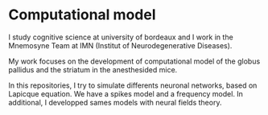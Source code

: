 # Computational model

I study cognitive science at university of bordeaux and I work in the Mnemosyne Team at IMN (Institut of Neurodegenerative Diseases).

My work focuses on the development of computational model of the globus pallidus and the striatum in the anesthesided mice.

In this repositories, I try to simulate differents neuronal networks, based on Lapicque equation. We have a spikes model and a frequency model. In additional, I developped sames models with neural fields theory. 
